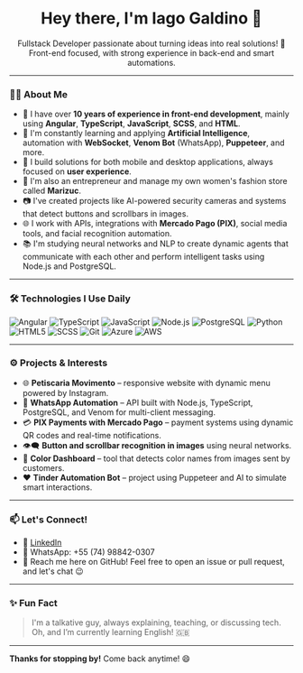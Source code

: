 <h1 align="center">Hey there, I'm Iago Galdino 👋</h1>

<p align="center">
  Fullstack Developer passionate about turning ideas into real solutions! 🚀<br>
  Front-end focused, with strong experience in back-end and smart automations.
</p>

---

### 🧑‍💻 About Me

- 💼 I have over **10 years of experience in front-end development**, mainly using **Angular**, **TypeScript**, **JavaScript**, **SCSS**, and **HTML**.
- 🧠 I'm constantly learning and applying **Artificial Intelligence**, automation with **WebSocket**, **Venom Bot** (WhatsApp), **Puppeteer**, and more.
- 📲 I build solutions for both mobile and desktop applications, always focused on **user experience**.
- 🏪 I'm also an entrepreneur and manage my own women's fashion store called **Marizuc**.
- 📷 I've created projects like AI-powered security cameras and systems that detect buttons and scrollbars in images.
- 🌐 I work with APIs, integrations with **Mercado Pago (PIX)**, social media tools, and facial recognition automation.
- 📚 I'm studying neural networks and NLP to create dynamic agents that communicate with each other and perform intelligent tasks using Node.js and PostgreSQL.

---

### 🛠️ Technologies I Use Daily

![Angular](https://img.shields.io/badge/-Angular-DD0031?style=flat&logo=angular&logoColor=white)
![TypeScript](https://img.shields.io/badge/-TypeScript-007ACC?style=flat&logo=typescript&logoColor=white)
![JavaScript](https://img.shields.io/badge/-JavaScript-F7DF1E?style=flat&logo=javascript&logoColor=black)
![Node.js](https://img.shields.io/badge/-Node.js-339933?style=flat&logo=node.js&logoColor=white)
![PostgreSQL](https://img.shields.io/badge/-PostgreSQL-336791?style=flat&logo=postgresql&logoColor=white)
![Python](https://img.shields.io/badge/-Python-3776AB?style=flat&logo=python&logoColor=white)
![HTML5](https://img.shields.io/badge/-HTML5-E34F26?style=flat&logo=html5&logoColor=white)
![SCSS](https://img.shields.io/badge/-SCSS-CC6699?style=flat&logo=sass&logoColor=white)
![Git](https://img.shields.io/badge/-Git-F05032?style=flat&logo=git&logoColor=white)
![Azure](https://img.shields.io/badge/-Azure-0089D6?style=flat&logo=microsoft-azure&logoColor=white)
![AWS](https://img.shields.io/badge/-AWS-232F3E?style=flat&logo=amazon-aws&logoColor=white)

---

### ⚙️ Projects & Interests

- 🌐 **Petiscaria Movimento** – responsive website with dynamic menu powered by Instagram.
- 🤖 **WhatsApp Automation** – API built with Node.js, TypeScript, PostgreSQL, and Venom for multi-client messaging.
- 💳 **PIX Payments with Mercado Pago** – payment systems using dynamic QR codes and real-time notifications.
- 👁️‍🗨️ **Button and scrollbar recognition in images** using neural networks.
- 🎨 **Color Dashboard** – tool that detects color names from images sent by customers.
- ❤️ **Tinder Automation Bot** – project using Puppeteer and AI to simulate smart interactions.

---

### 📫 Let's Connect!

- 💼 [LinkedIn](https://www.linkedin.com/in/iago-galdino-1b53241b0/)
- 📱 WhatsApp: +55 (74) 98842-0307
- 💬 Reach me here on GitHub! Feel free to open an issue or pull request, and let's chat 😉

---

### ✨ Fun Fact

> I'm a talkative guy, always explaining, teaching, or discussing tech. Oh, and I’m currently learning English! 🇬🇧

---

**Thanks for stopping by!** Come back anytime! 😄
